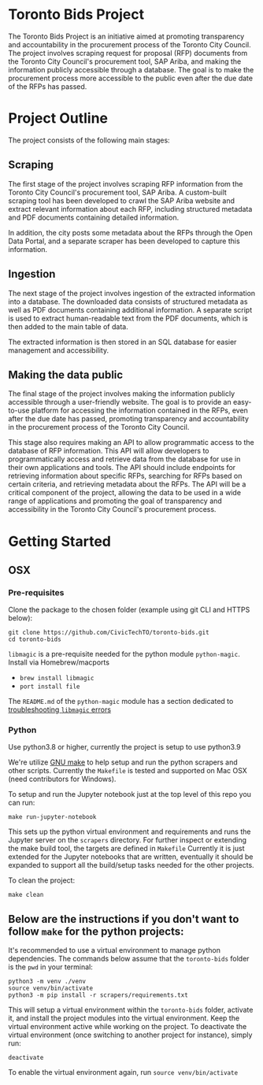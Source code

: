 # Toronto Bids Project

The Toronto Bids Project is an initiative aimed at promoting transparency and accountability in the procurement process of the Toronto City Council. The project involves scraping request for proposal (RFP) documents from the Toronto City Council's procurement tool, SAP Ariba, and making the information publicly accessible through a database. The goal is to make the procurement process more accessible to the public even after the due date of the RFPs has passed.

# Project Outline

The project consists of the following main stages:

## Scraping

The first stage of the project involves scraping RFP information from the Toronto City Council's procurement tool, SAP Ariba. A custom-built scraping tool has been developed to crawl the SAP Ariba website and extract relevant information about each RFP, including structured metadata and PDF documents containing detailed information.

In addition, the city posts some metadata about the RFPs through the Open Data Portal, and a separate scraper has been developed to capture this information.

## Ingestion

The next stage of the project involves ingestion of the extracted information into a database. The downloaded data consists of structured metadata as well as PDF documents containing additional information. A separate script is used to extract human-readable text from the PDF documents, which is then added to the main table of data.

The extracted information is then stored in an SQL database for easier management and accessibility.
## Making the data public

The final stage of the project involves making the information publicly accessible through a user-friendly website. The goal is to provide an easy-to-use platform for accessing the information contained in the RFPs, even after the due date has passed, promoting transparency and accountability in the procurement process of the Toronto City Council.

This stage also requires making an API to allow programmatic access to the database of RFP information. This API will allow developers to programmatically access and retrieve data from the database for use in their own applications and tools. The API should include endpoints for retrieving information about specific RFPs, searching for RFPs based on certain criteria, and retrieving metadata about the RFPs. The API will be a critical component of the project, allowing the data to be used in a wide range of applications and promoting the goal of transparency and accessibility in the Toronto City Council's procurement process.

# Getting Started

## OSX

### Pre-requisites

Clone the package to the chosen folder (example using git CLI and HTTPS below):

```
git clone https://github.com/CivicTechTO/toronto-bids.git
cd toronto-bids
```

`libmagic` is a pre-requisite needed for the python module `python-magic`. Install via Homebrew/macports

* `brew install libmagic`
* `port install file`

The `README.md` of the `python-magic` module has a section dedicated to [troubleshooting `libmagic` errors](https://github.com/ahupp/python-magic#troubleshooting)

### Python

Use python3.8 or higher, currently the project is setup to use python3.9

We're utilize [GNU make](https://www.gnu.org/software/make/) to help setup and run the python scrapers and other scripts. Currently the `Makefile` is tested and supported on Mac OSX (need contributors for Windows).

To setup and run the Jupyter notebook just at the top level of this repo you can run:
```shell
make run-jupyter-notebook
```

This sets up the python virtual environment and requirements and runs the Jupyter server on the `scrapers` directory.
For further inspect or extending the make build tool, the targets are defined in `Makefile`
Currently it is just extended for the Jupyter notebooks that are written, eventually it should be expanded to support all the build/setup tasks needed for the other projects.

To clean the project:
```shell
make clean
```

Below are the instructions if you don't want to follow `make` for the python projects:
---
It's recommended to use a virtual environment to manage python dependencies. The commands below assume that the `toronto-bids` folder is the `pwd` in your terminal:
```shell
python3 -m venv ./venv
source venv/bin/activate
python3 -m pip install -r scrapers/requirements.txt
```

This will setup a virtual environment within the `toronto-bids` folder, activate it, and install the project modules into the virtual environment. Keep the virtual environment active while working on the project. To deactivate the virtual environment (once switching to another project for instance), simply run:

```shell
deactivate
```

To enable the virtual environment again, run `source venv/bin/activate`

